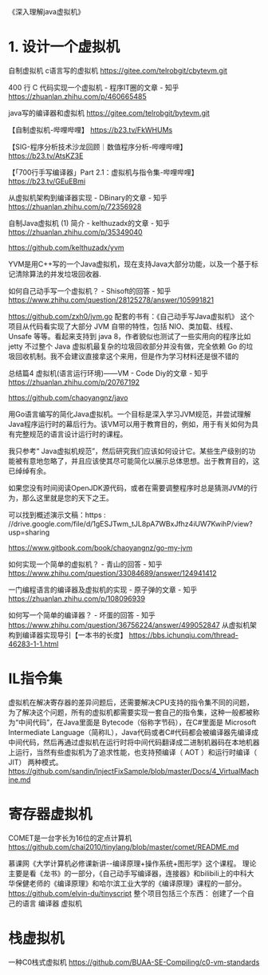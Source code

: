 



《深入理解java虚拟机》

# 1. 设计一个虚拟机



自制虚拟机
c语言写的虚拟机
https://gitee.com/telrobgit/cbytevm.git

400 行 C 代码实现一个虚拟机 - 程序IT圈的文章 - 知乎
https://zhuanlan.zhihu.com/p/460665485







java写的编译器和虚拟机
https://gitee.com/telrobgit/bytevm.git

【自制虚拟机-哔哩哔哩】 https://b23.tv/FkWHUMs




【SIG-程序分析技术沙龙回顾｜数值程序分析-哔哩哔哩】 https://b23.tv/AtsKZ3E


【「700行手写编译器」Part 2.1：虚拟机与指令集-哔哩哔哩】 https://b23.tv/GEuEBmi





从虚拟机架构到编译器实现 - DBinary的文章 - 知乎
https://zhuanlan.zhihu.com/p/72356928


自制Java虚拟机 (1) 简介 - kelthuzadx的文章 - 知乎
https://zhuanlan.zhihu.com/p/35349040


https://github.com/kelthuzadx/yvm

YVM是用C++写的一个Java虚拟机，现在支持Java大部分功能，以及一个基于标记清除算法的并发垃圾回收器. 




如何自己动手写一个虚拟机？ - Shisoft的回答 - 知乎
https://www.zhihu.com/question/28125278/answer/105991821




https://github.com/zxh0/jvm.go
配套的书有：《自己动手写Java虚拟机》
这个项目从代码看实现了大部分 JVM 自带的特性，包括 NIO、类加载、线程、Unsafe 等等。看起来支持到 java 8，作者貌似也测试了一些实用向的程序比如 jetty
不过整个 Java 虚拟机最复杂的垃圾回收部分并没有做，完全依赖 Go 的垃圾回收机制。我不会建议直接拿这个来用，但是作为学习材料还是很不错的


总结篇4  虚拟机(语言运行环境)——VM - Code Diy的文章 - 知乎
https://zhuanlan.zhihu.com/p/20767192






https://github.com/chaoyangnz/javo

用Go语言编写的简化Java虚拟机。一个目标是深入学习JVM规范，并尝试理解Java程序运行时的幕后行为。该VM可以用于教育目的，例如，用于有关如何为具有完整规范的语言设计运行时的课程。

我只参考“ Java虚拟机规范”，然后研究我们应该如何设计它。某些生产级别的功能被有意地忽略了，并且应该使其尽可能简化以展示总体思想。出于教育目的，这已绰绰有余。

如果您没有时间阅读OpenJDK源代码，或者在需要调整程序时总是猜测JVM的行为，那么这里就是您的天下之王。

可以找到概述演示文稿：https : //drive.google.com/file/d/1gESJTwm_tJL8pA7WBxJfhz4iUW7KwihP/view?usp=sharing

https://www.gitbook.com/book/chaoyangnz/go-my-jvm



如何实现一个简单的虚拟机？ - 青山的回答 - 知乎
https://www.zhihu.com/question/33084689/answer/124941412


一门编程语言的编译器及虚拟机的实现 - 原子弹的文章 - 知乎
https://zhuanlan.zhihu.com/p/108096939


如何写一个简单的编译器？ - 坏蛋的回答 - 知乎
https://www.zhihu.com/question/36756224/answer/499052847
从虚拟机架构到编译器实现导引【一本书的长度】 https://bbs.ichunqiu.com/thread-46283-1-1.html 









# IL指令集
虚拟机在解决寄存器的差异问题后，还需要解决CPU支持的指令集不同的问题，为了解决这个问题，所有的虚拟机都需要实现一套自己的指令集，这种一般都被称为“中间代码”，在Java里面是 Bytecode（俗称字节码），在C#里面是 Microsoft Intermediate Language（简称IL），Java代码或者C#代码都会被编译器先编译成中间代码，然后再通过虚拟机在运行时将中间代码翻译成二进制机器码在本地机器上运行，当然有些虚拟机为了追求性能，也支持预编译（ AOT ）和运行时编译（ JIT） 两种模式。https://github.com/sandin/InjectFixSample/blob/master/Docs/4_VirtualMachine.md









# 寄存器虚拟机






COMET是一台字长为16位的定点计算机
https://github.com/chai2010/tinylang/blob/master/comet/README.md


慕课网《大学计算机必修课新讲--编译原理+操作系统+图形学》这个课程。 理论主要是看《龙书》的一部分，《自己动手写编译器，连接器》和bilibili上的中科大华保健老师的《编译原理》和哈尔滨工业大学的《编译原理》课程的一部分。https://github.com/elvin-du/tinyscript 整个项目包括三个东西：
创建了一个自己的语言
编译器
虚拟机




# 栈虚拟机

一种C0栈式虚拟机 https://github.com/BUAA-SE-Compiling/c0-vm-standards























